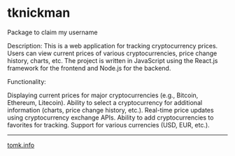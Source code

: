 # tknickman

Package to claim my username

Description: This is a web application for tracking cryptocurrency prices. Users can view current prices of various cryptocurrencies, price change history, charts, etc. The project is written in JavaScript using the React.js framework for the frontend and Node.js for the backend.

Functionality:

Displaying current prices for major cryptocurrencies (e.g., Bitcoin, Ethereum, Litecoin).
Ability to select a cryptocurrency for additional information (charts, price change history, etc.).
Real-time price updates using cryptocurrency exchange APIs.
Ability to add cryptocurrencies to favorites for tracking.
Support for various currencies (USD, EUR, etc.).

---

[tomk.info](https://tomk.info)
